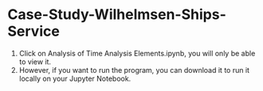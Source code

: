 # Case-Study-Wilhelmsen-Ships-Service
1. Click on Analysis of Time Analysis Elements.ipynb, you will only be able to view it.
2. However, if you want to run the program, you can download it to run it locally on your Jupyter Notebook.
